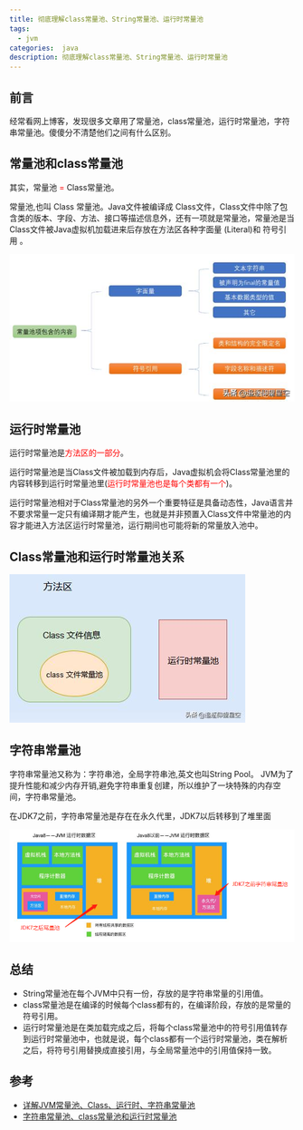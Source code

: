 ```yaml
---
title: 彻底理解class常量池、String常量池、运行时常量池
tags:
  - jvm
categories:  java
description: 彻底理解class常量池、String常量池、运行时常量池
---
```

## 前言
经常看网上博客，发现很多文章用了常量池，class常量池，运行时常量池，字符串常量池。傻傻分不清楚他们之间有什么区别。
## 常量池和class常量池
其实，常量池 <font color=red>=</font> Class常量池。

常量池,也叫 Class 常量池。Java文件被编译成 Class文件，Class文件中除了包含类的版本、字段、方法、接口等描述信息外，还有一项就是常量池，常量池是当Class文件被Java虚拟机加载进来后存放在方法区各种字面量 (Literal)和 符号引用 。

![](sring-class/1.jpg)

## 运行时常量池
运行时常量池是<font color=red>方法区的一部分</font>。

运行时常量池是当Class文件被加载到内存后，Java虚拟机会将Class常量池里的内容转移到运行时常量池里(<font color=red>运行时常量池也是每个类都有一个</font>)。

运行时常量池相对于Class常量池的另外一个重要特征是具备动态性，Java语言并不要求常量一定只有编译期才能产生，也就是并非预置入Class文件中常量池的内容才能进入方法区运行时常量池，运行期间也可能将新的常量放入池中。
<!--more-->


## Class常量池和运行时常量池关系

![](sring-class/2.jpg)

## 字符串常量池
字符串常量池又称为：字符串池，全局字符串池,英文也叫String Pool。
JVM为了提升性能和减少内存开销,避免字符串重复创建，所以维护了一块特殊的内存空间，字符串常量池。

在JDK7之前，字符串常量池是存在在永久代里，JDK7以后转移到了堆里面

![](sring-class/3.png)

## 总结

- String常量池在每个JVM中只有一份，存放的是字符串常量的引用值。
- class常量池是在编译的时候每个class都有的，在编译阶段，存放的是常量的符号引用。
- 运行时常量池是在类加载完成之后，将每个class常量池中的符号引用值转存到运行时常量池中，也就是说，每个class都有一个运行时常量池，类在解析之后，将符号引用替换成直接引用，与全局常量池中的引用值保持一致。

## 参考

- [详解JVM常量池、Class、运行时、字符串常量池](https://www.baidu.com/link?url=M8Bauh76JXr4VhFH84A2uK6PkDyDwfw8Si1uo23sMjKXirLJF2BHwIutcY1jMBx03jjyPJmnrXVVMyt_N_-jP_&wd=&eqid=b278744100018add000000065f237350)
- [字符串常量池、class常量池和运行时常量池](https://blog.csdn.net/u011552955/article/details/100079685)